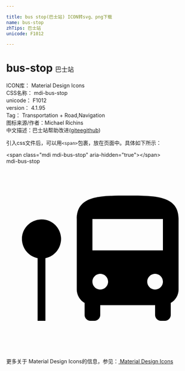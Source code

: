 ```yaml
---

title: bus stop(巴士站) ICON转svg、png下载
name: bus-stop
zhTips: 巴士站
unicode: F1012

---
```


# bus-stop  <small style="font-size: 60%;font-weight: 100">巴士站</small>


<div class="detail-page">
<p>
<span>
ICON库：
<span class="badge-secondary badge">Material Design Icons</span> 
</span>
<br/>
<span>
CSS名称：
<span class="badge-secondary badge">mdi-bus-stop</span> 
</span>
<br/>
<span>
unicode：
<span class="badge-secondary badge">F1012</span> 
</span>
<br/>
<span>
version：
<span class="badge-secondary badge">4.1.95</span> 
</span>
<br/>
<span>Tag：
<span class="badge-light badge">Transportation + Road,Navigation</span>
</span>
<br/>
<span>图标来源/作者：<span class="badge-light badge">Michael Richins</span></span> 
<br/>
<span class="zh-detail">中文描述：<span class="badge-primary badge">巴士站</span><span class="help-link"><span>帮助改进</span>(<a href="https://gitee.com/liuwave/icon-helper/edit/master/json/material/bus-stop.json" target="_blank" rel="noopener noreferrer">gitee</a><a href="https://github.com/liuwave/icon-helper/edit/master/json/material/bus-stop.json" target="_blank" rel="noopener noreferrer">github</a></span>)</span><br/>
</p>
</div>
<div class="alert alert-dark">
  <i class="mdi mdi-bus-stop mdi-48px"></i>
  <i class="mdi mdi-bus-stop mdi-36px"></i>
  <i class="mdi mdi-bus-stop mdi-24px"></i>
  <i class="mdi mdi-bus-stop mdi-18px"></i>
</div>
<div>
  <p>引入css文件后，可以用<code>&lt;span&gt;</code>包裹，放在页面中。具体如下所示：    
  </p>
  <div class="alert alert-primary" style="font-size: 14px">
    &lt;span class="mdi mdi-bus-stop" aria-hidden="true"&gt;&lt;/span&gt;
    <copy-btn content='<span class="mdi mdi-bus-stop" aria-hidden="true"></span>'></copy-btn>
  </div>
  <div class="alert alert-secondary">
    <i class="mdi mdi-bus-stop"
    style="font-size: 24px"
    aria-hidden="true"></i> mdi-bus-stop
    <copy-btn content="mdi-bus-stop" btn-title="复制图标名称"></copy-btn>
  </div>
</div>
<div id="svg" class="svg-wrap">
<svg xmlns="http://www.w3.org/2000/svg" viewBox="0 0 24 24"><path d="M22 7V16C22 16.71 21.62 17.36 21 17.72V19.25C21 19.66 20.66 20 20.25 20H19.75C19.34 20 19 19.66 19 19.25V18H12V19.25C12 19.66 11.66 20 11.25 20H10.75C10.34 20 10 19.66 10 19.25V17.72C9.39 17.36 9 16.71 9 16V7C9 4 12 4 15.5 4S22 4 22 7M13 15C13 14.45 12.55 14 12 14S11 14.45 11 15 11.45 16 12 16 13 15.55 13 15M20 15C20 14.45 19.55 14 19 14S18 14.45 18 15 18.45 16 19 16 20 15.55 20 15M20 7H11V11H20V7M7 9.5C6.97 8.12 5.83 7 4.45 7.05C3.07 7.08 1.97 8.22 2 9.6C2.03 10.77 2.86 11.77 4 12V20H5V12C6.18 11.76 7 10.71 7 9.5Z" /></svg>
</div>
<detail full-name='mdi-bus-stop'></detail>
    
<div><p>更多关于 Material Design Icons的信息，参见：<a target="_blank" href="https://iconhelper.cn/material.html"> Material Design Icons</a>
</p></div>
